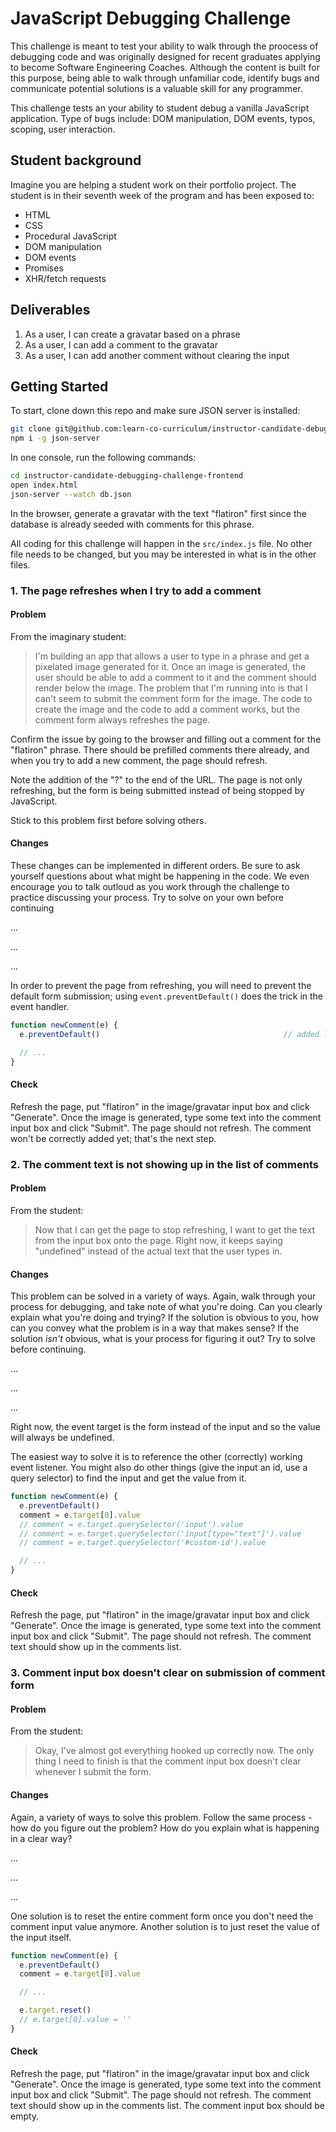 # JavaScript Debugging Challenge

This challenge is meant to test your ability to walk through the proocess of
debugging code and was originally designed for recent graduates applying to
become Software Engineering Coaches. Although the content is built for this
purpose, being able to walk through unfamiliar code, identify bugs and
communicate potential solutions is a valuable skill for any programmer.

This challenge tests an your ability to student debug a vanilla JavaScript
application. Type of bugs include: DOM manipulation, DOM events, typos, scoping,
user interaction.

## Student background

Imagine you are helping a student work on their portfolio project. The
student is in their seventh week of the program and has been exposed to:

* HTML
* CSS
* Procedural JavaScript
* DOM manipulation
* DOM events
* Promises
* XHR/fetch requests

## Deliverables

1. As a user, I can create a gravatar based on a phrase
2. As a user, I can add a comment to the gravatar
3. As a user, I can add another comment without clearing the input

## Getting Started

To start, clone down this repo and make sure JSON server is installed:

```sh
git clone git@github.com:learn-co-curriculum/instructor-candidate-debugging-challenge-frontend.git
npm i -g json-server
```

In one console, run the following commands:

```sh
cd instructor-candidate-debugging-challenge-frontend
open index.html
json-server --watch db.json
```

In the browser, generate a gravatar with the text "flatiron" first since the
database is already seeded with comments for this phrase.

All coding for this challenge will happen in the `src/index.js` file. No other
file needs to be changed, but you may be interested in what is in the other
files.

### 1. The page refreshes when I try to add a comment

#### Problem

From the imaginary student:

> I'm building an app that allows a user to type in a phrase and get a pixelated
> image generated for it. Once an image is generated, the user should be able to
> add a comment to it and the comment should render below the image. The problem
> that I'm running into is that I can't seem to submit the comment form for the
> image. The code to create the image and the code to add a comment works, but
> the comment form always refreshes the page.

Confirm the issue by going to the browser and filling out a comment for the
"flatiron" phrase. There should be prefilled comments there already, and when
you try to add a new comment, the page should refresh.

Note the addition of the "?" to the end of the URL. The page is not only
refreshing, but the form is being submitted instead of being stopped by
JavaScript.

Stick to this problem first before solving others.

#### Changes

These changes can be implemented in different orders. Be sure to ask yourself
questions about what might be happening in the code. We even encourage you to talk
outloud as you work through the challenge to practice discussing your process. Try
to solve on your own before continuing

...

...

...

In order to
prevent the page from refreshing, you will need to prevent the default form
submission; using `event.preventDefault()` does the trick in the event handler.

```js
function newComment(e) {
  e.preventDefault()                                         // added line

  // ...
}
```

#### Check

Refresh the page, put "flatiron" in the image/gravatar input box and click
"Generate". Once the image is generated, type some text into the comment input
box and click "Submit". The page should not refresh. The comment won't be
correctly added yet; that's the next step.

### 2. The comment text is not showing up in the list of comments

#### Problem

From the student:

> Now that I can get the page to stop refreshing, I want to get the text from
> the input box onto the page. Right now, it keeps saying "undefined" instead of
> the actual text that the user types in.

#### Changes

This problem can be solved in a variety of ways. Again, walk through your process
for debugging, and take note of what you're doing. Can you clearly explain what
you're doing and trying? If the solution is obvious to you, how can you convey what
the problem is in a way that makes sense? If the solution _isn't_ obvious, what is
your process for figuring it out? Try to solve before continuing.

...

...

...

Right now, the event target is the form instead of the input and so the value
will always be undefined.

The easiest way to solve it is to reference the other (correctly) working event
listener. You might also do other things (give the input an id, use a query
selector) to find the input and get the value from it.

```js
function newComment(e) {
  e.preventDefault()
  comment = e.target[0].value
  // comment = e.target.querySelector('input').value
  // comment = e.target.querySelector('input[type="text"]').value
  // comment = e.target.querySelector('#custom-id').value

  // ...
}
```

#### Check

Refresh the page, put "flatiron" in the image/gravatar input box and click
"Generate". Once the image is generated, type some text into the comment input
box and click "Submit". The page should not refresh. The comment text should
show up in the comments list.

### 3. Comment input box doesn't clear on submission of comment form

#### Problem

From the student:

> Okay, I've almost got everything hooked up correctly now. The only thing I
> need to finish is that the comment input box doesn't clear whenever I submit
> the form.

#### Changes

Again, a variety of ways to solve this problem. Follow the same process - how do
you figure out the problem? How do you explain what is happening in a clear way?

...

...

...

One solution is to reset the entire comment form once you don't need the comment
input value anymore. Another solution is to just reset the value of the input
itself.

```js
function newComment(e) {
  e.preventDefault()
  comment = e.target[0].value

  // ...

  e.target.reset()
  // e.target[0].value = ''
}

```

#### Check

Refresh the page, put "flatiron" in the image/gravatar input box and click
"Generate". Once the image is generated, type some text into the comment input
box and click "Submit". The page should not refresh. The comment text should
show up in the comments list. The comment input box should be empty.
